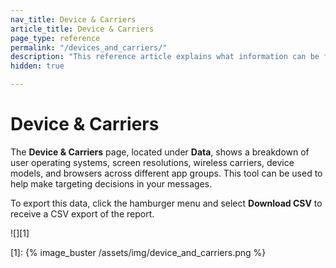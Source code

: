 ```yaml
---
nav_title: Device & Carriers
article_title: Device & Carriers
page_type: reference
permalink: "/devices_and_carriers/"
description: "This reference article explains what information can be found on the device and carriers page in the dashboard."
hidden: true

---
```


# Device & Carriers

<!--This article is hidden because it has been deprecated for most customers. Confirm with Reporting PM before fully removing.-->

The **Device & Carriers** page, located under **Data**, shows a breakdown of user operating systems, screen resolutions, wireless carriers, device models, and browsers across different app groups. This tool can be used to help make targeting decisions in your messages.

To export this data, click the <i class="fas fa-bars"></i> hamburger menu and select **Download CSV** to receive a CSV export of the report.

![][1]

[1]: {% image_buster /assets/img/device_and_carriers.png %}